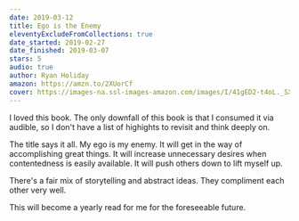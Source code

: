 ```yaml
---
date: 2019-03-12
title: Ego is the Enemy
eleventyExcludeFromCollections: true
date_started: 2019-02-27
date_finished: 2019-03-07
stars: 5
audio: true
author: Ryan Holiday
amazon: https://amzn.to/2XUorCf
cover: https://images-na.ssl-images-amazon.com/images/I/41gED2-t4oL._SX352_BO1,204,203,200_.jpg
---
```


I loved this book.
The only downfall of this book is that I consumed it via audible, so I don't have a list of highights to revisit and think deeply on.

The title says it all.
My ego is my enemy.
It will get in the way of accomplishing great things.
It will increase unnecessary desires when contentedness is easily available.
It will push others down to lift myself up.

There's a fair mix of storytelling and abstract ideas.
They compliment each other very well.

This will become a yearly read for me for the foreseeable future.
